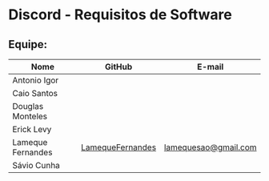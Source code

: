 # Discord - Requisitos de Software

## Equipe:
| Nome            | GitHub      | E-mail       | 
|-----------------|-------------|-------------|
| Antonio Igor |  |   |
| Caio Santos |  |  |
| Douglas Monteles |  |  |
| Erick Levy |  |  | 
| Lameque Fernandes | [LamequeFernandes](https://github.com/LamequeFernandes) |lamequesao@gmail.com | 
| Sávio Cunha |  |  | 
